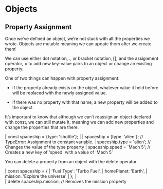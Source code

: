 # Objects

## Property Assignment
Once we’ve defined an object, we’re not stuck with all the properties we wrote. Objects are mutable meaning we can update them after we create them!

We can use either dot notation, ., or bracket notation, [], and the assignment operator, = to add new key-value pairs to an object or change an existing property.

One of two things can happen with property assignment:

- If the property already exists on the object, whatever value it held before will be replaced with the newly assigned value.

- If there was no property with that name, a new property will be added to the object.

It’s important to know that although we can’t reassign an object declared with const, we can still mutate it, meaning we can add new properties and change the properties that are there.

| const spaceship = {type: 'shuttle'};
| 
| spaceship = {type: 'alien'}; // TypeError: Assignment to constant variable.
| spaceship.type = 'alien';    // Changes the value of the type property
| spaceship.speed = 'Mach 5';  // Creates a new key of 'speed' with a value of 'Mach 5'

You can delete a property from an object with the delete operator.

| const spaceship = {
|   'Fuel Type': 'Turbo Fuel',
|   homePlanet: 'Earth',
|   mission: 'Explore the universe' 
| };
|  
| delete spaceship.mission;  // Removes the mission property